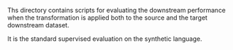 Ths directory contains scripts for evaluating the downstream performance when the transformation is applied both to the source and the target downstream dataset.

It is the standard supervised evaluation on the synthetic language.